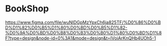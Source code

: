 # BookShop
https://www.figma.com/file/wuNIDGpMzYpxCh6ja825TF/%D0%86%D0%BD%D1%82%D0%B5%D1%80%D0%BD%D0%B5%D1%82-%D0%9A%D0%BD%D0%B8%D0%B3%D0%B0%D1%80%D0%BD%D1%8F?type=design&node-id=0%3A1&mode=design&t=IVoiArKnQHb4UOh5-1
